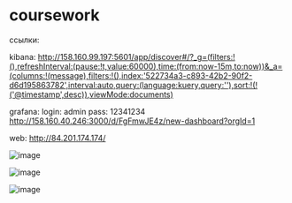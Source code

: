 # coursework



cсылки:

kibana:  http://158.160.99.197:5601/app/discover#/?_g=(filters:!(),refreshInterval:(pause:!t,value:60000),time:(from:now-15m,to:now))&_a=(columns:!(message),filters:!(),index:'522734a3-c893-42b2-90f2-d6d195863782',interval:auto,query:(language:kuery,query:''),sort:!(!('@timestamp',desc)),viewMode:documents) 

grafana:  login: admin pass: 12341234 http://158.160.40.246:3000/d/FgFmwJE4z/new-dashboard?orgId=1

web: http://84.201.174.174/


![image](https://user-images.githubusercontent.com/46092593/236165964-4e86ad41-440a-4d4b-b789-01d9e13cb9d7.png)


![image](https://github.com/MaratAlaev/coursework/assets/46092593/10664627-0e2d-4885-b2c7-17e2664500f3)


![image](https://github.com/MaratAlaev/coursework/assets/46092593/5ce82462-53ec-403e-9392-2bd52c21fb46)

